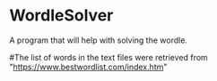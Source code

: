 # WordleSolver
A program that will help with solving the wordle.

#The list of words in the text files were retrieved from "https://www.bestwordlist.com/index.htm"


